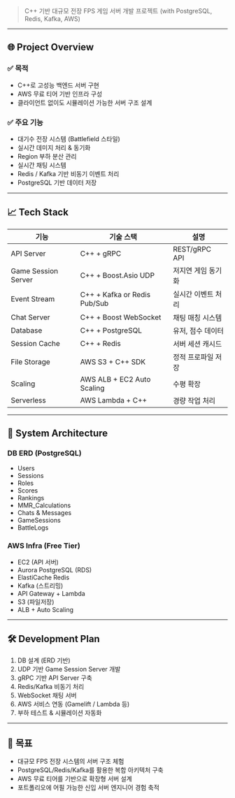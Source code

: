> C++ 기반 대규모 전장 FPS 게임 서버 개발 프로젝트 (with PostgreSQL, Redis, Kafka, AWS)

---

## 🌐 Project Overview

### ✅ 목적
- C++로 고성능 백엔드 서버 구현
- AWS 무료 티어 기반 인프라 구성
- 클라이언트 없이도 시뮬레이션 가능한 서버 구조 설계

### ✅ 주요 기능
- 대기수 전장 시스템 (Battlefield 스타일)
- 실시간 데미지 처리 & 동기화
- Region 부하 분산 관리
- 실시간 채팅 시스템
- Redis / Kafka 기반 비동기 이벤트 처리
- PostgreSQL 기반 데이터 저장

---

## 📈 Tech Stack

| 기능                  | 기술 스택                        | 설명            |
| ------------------- | ---------------------------- | ------------- |
| API Server          | C++ + gRPC                   | REST/gRPC API |
| Game Session Server | C++ + Boost.Asio UDP         | 저지연 게임 동기화    |
| Event Stream        | C++ + Kafka or Redis Pub/Sub | 실시간 이벤트 처리    |
| Chat Server         | C++ + Boost WebSocket        | 채팅 매칭 시스템     |
| Database            | C++ + PostgreSQL             | 유저, 점수 데이터    |
| Session Cache       | C++ + Redis                  | 서버 세션 캐시드     |
| File Storage        | AWS S3 + C++ SDK             | 정적 프로파일 저장    |
| Scaling             | AWS ALB + EC2 Auto Scaling   | 수평 확장         |
| Serverless          | AWS Lambda + C++             | 경량 작업 처리      |

---

## 📏 System Architecture

### DB ERD (PostgreSQL)
- Users
- Sessions
- Roles
- Scores
- Rankings
- MMR_Calculations
- Chats & Messages
- GameSessions
- BattleLogs

### AWS Infra (Free Tier)
- EC2 (API 서버)
- Aurora PostgreSQL (RDS)
- ElastiCache Redis
- Kafka (스트리밍)
- API Gateway + Lambda
- S3 (파일저장)
- ALB + Auto Scaling

---

## 🛠️ Development Plan

1. DB 설계 (ERD 기반)
2. UDP 기반 Game Session Server 개발
3. gRPC 기반 API Server 구축
4. Redis/Kafka 비동기 처리
5. WebSocket 채팅 서버
6. AWS 서비스 연동 (Gamelift / Lambda 등)
7. 부하 테스트 & 시뮬레이션 자동화

---

## 🌟 목표

- 대규모 FPS 전장 시스템의 서버 구조 체험
- PostgreSQL/Redis/Kafka를 활용한 복합 아키텍처 구축
- AWS 무료 티어를 기반으로 확장형 서버 설계
- 포트폴리오에 어필 가능한 신입 서버 엔지니어 경험 축적
